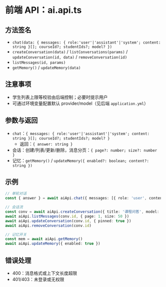 # 前端 API：ai.api.ts

## 方法签名
- `chat(data: { messages: { role:'user'|'assistant'|'system'; content: string }[]; courseId?; studentIds?; model? })`
- `createConversation(data)` / `listConversations(params)` / `updateConversation(id, data)` / `removeConversation(id)`
- `listMessages(id, params)`
- `getMemory()` / `updateMemory(data)`

## 注意事项
- 学生列表上限等校验由后端控制；必要时提示用户
- 可通过环境变量配置默认 provider/model（见后端 `application.yml`）

## 参数与返回
- `chat`：`{ messages: { role:'user'|'assistant'|'system'; content: string }[]; courseId?; studentIds?; model? }`
  - 返回：`{ answer: string }`
- 会话：创建/列表/更新/删除，消息分页：`{ page?: number; size?: number }`
- 记忆：`getMemory()` / `updateMemory({ enabled?: boolean; content?: string })`

## 示例
```ts
// 单轮对话
const { answer } = await aiApi.chat({ messages: [{ role: 'user', content: '你好' }] })

// 会话流
const conv = await aiApi.createConversation({ title: '课程问答', model: 'deepseek-r1' })
await aiApi.listMessages(conv.id, { page: 1, size: 50 })
await aiApi.updateConversation(conv.id, { pinned: true })
await aiApi.removeConversation(conv.id)

// 记忆开关
const mem = await aiApi.getMemory()
await aiApi.updateMemory({ enabled: true })
```

## 错误处理
- 400：消息格式或上下文长度超限
- 401/403：未登录或无权限
